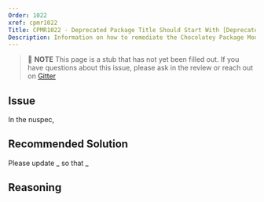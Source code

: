 ```yaml
---
Order: 1022
xref: cpmr1022
Title: CPMR1022 - Deprecated Package Title Should Start With [Deprecated] (nuspec)
Description: Information on how to remediate the Chocolatey Package Moderation Rule 1022
---
```


> :memo: **NOTE** This page is a stub that has not yet been filled out. If you have questions about this issue, please ask in the review or reach out on [Gitter](https://gitter.im/chocolatey/chocolatey.org)

## Issue

In the nuspec,

## Recommended Solution

Please update _ so that _

## Reasoning
